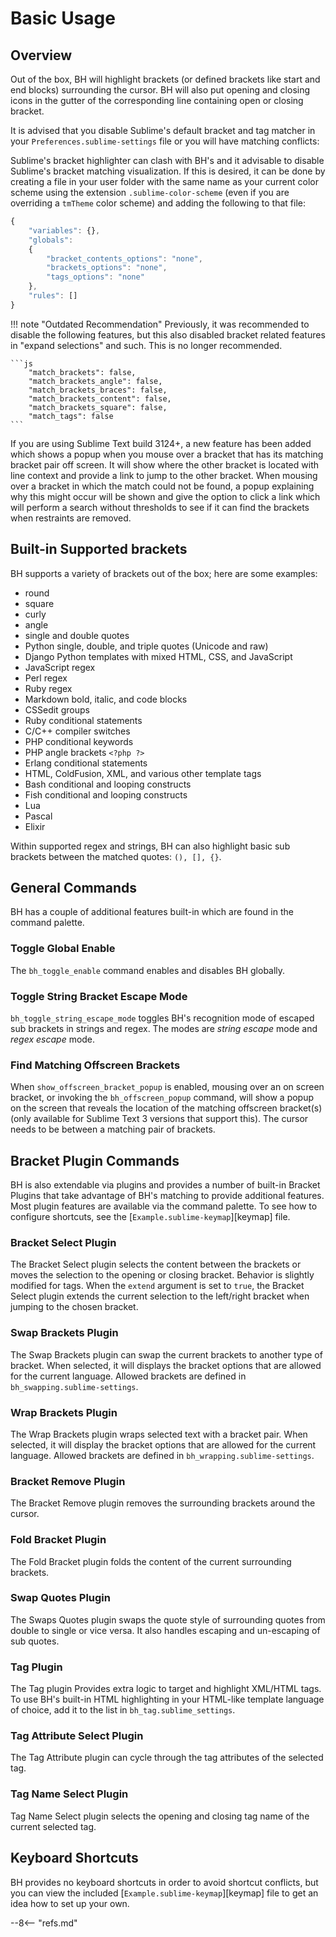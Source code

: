 # Basic Usage

## Overview

Out of the box, BH will highlight brackets (or defined brackets like start and end blocks) surrounding the cursor.  BH
will also put opening and closing icons in the gutter of the corresponding line containing open or closing bracket.

It is advised that you disable Sublime's default bracket and tag matcher in your `Preferences.sublime-settings` file or
you will have matching conflicts:

Sublime's bracket highlighter can clash with BH's and it advisable to disable Sublime's bracket matching visualization.
If this is desired, it can be done by creating a file in your user folder with the same name as your current color
scheme using the extension `.sublime-color-scheme` (even if you are overriding a `tmTheme` color scheme) and adding the
following to that file:

```js
{
    "variables": {},
    "globals":
    {
        "bracket_contents_options": "none",
        "brackets_options": "none",
        "tags_options": "none"
    },
    "rules": []
}
```

!!! note "Outdated Recommendation"
    Previously, it was recommended to disable the following features, but this also disabled bracket related features
    in "expand selections" and such. This is no longer recommended.

    ```js
        "match_brackets": false,
        "match_brackets_angle": false,
        "match_brackets_braces": false,
        "match_brackets_content": false,
        "match_brackets_square": false,
        "match_tags": false
    ```

If you are using Sublime Text build 3124+, a new feature has been added which shows a popup when you mouse over a
bracket that has its matching bracket pair off screen.  It will show where the other bracket is located with line
context and provide a link to jump to the other bracket.  When mousing over a bracket in which the match could not be
found, a popup explaining why this might occur will be shown and give the option to click a link which will perform a
search without thresholds to see if it can find the brackets when restraints are removed.

## Built-in Supported brackets

BH supports a variety of brackets out of the box; here are some examples:

- round
- square
- curly
- angle
- single and double quotes
- Python single, double, and triple quotes (Unicode and raw)
- Django Python templates with mixed HTML, CSS, and JavaScript
- JavaScript regex
- Perl regex
- Ruby regex
- Markdown bold, italic, and code blocks
- CSSedit groups
- Ruby conditional statements
- C/C++ compiler switches
- PHP conditional keywords
- PHP angle brackets `<?php ?>`
- Erlang conditional statements
- HTML, ColdFusion, XML, and various other template tags
- Bash conditional and looping constructs
- Fish conditional and looping constructs
- Lua
- Pascal
- Elixir

Within supported regex and strings, BH can also highlight basic sub brackets between the matched quotes: `(), [], {}`.

## General Commands

BH has a couple of additional features built-in which are found in the command palette.

### Toggle Global Enable

The `bh_toggle_enable` command enables and disables BH globally.

### Toggle String Bracket Escape Mode

`bh_toggle_string_escape_mode` toggles BH's recognition mode of escaped sub brackets in strings and regex.  The modes
are *string escape* mode and *regex escape* mode.

### Find Matching Offscreen Brackets

When `show_offscreen_bracket_popup` is enabled, mousing over an on screen bracket, or invoking the `bh_offscreen_popup`
command, will show a popup on the screen that reveals the location of the matching offscreen bracket(s) (only available
for Sublime Text 3 versions that support this).  The cursor needs to be between a matching pair of brackets.

## Bracket Plugin Commands

BH is also extendable via plugins and provides a number of built-in Bracket Plugins that take advantage of BH's matching
to provide additional features.  Most plugin features are available via the command palette.  To see how to configure
shortcuts, see the [`Example.sublime-keymap`][keymap] file.

### Bracket Select Plugin

The Bracket Select plugin selects the content between the brackets or moves the selection to the opening or closing
bracket.  Behavior is slightly modified for tags.  When the `extend` argument is set to `true`, the Bracket Select
plugin extends the current selection to the left/right bracket when jumping to the chosen bracket.

### Swap Brackets Plugin

The Swap Brackets plugin can swap the current brackets to another type of bracket.  When selected, it will displays the
bracket options that are allowed for the current language.  Allowed brackets are defined in `bh_swapping.sublime-settings`.

### Wrap Brackets Plugin

The Wrap Brackets plugin wraps selected text with a bracket pair.  When selected, it will display the bracket options
that are allowed for the current language.  Allowed brackets are defined in `bh_wrapping.sublime-settings`.

### Bracket Remove Plugin

The Bracket Remove plugin removes the surrounding brackets around the cursor.

### Fold Bracket Plugin

The Fold Bracket plugin folds the content of the current surrounding brackets.

### Swap Quotes Plugin

The Swaps Quotes plugin swaps the quote style of surrounding quotes from double to single or vice versa.  It also
handles escaping and un-escaping of sub quotes.

### Tag Plugin

The Tag plugin Provides extra logic to target and highlight XML/HTML tags.  To use BH's built-in HTML highlighting in
your HTML-like template language of choice, add it to the list in `bh_tag.sublime_settings`.

### Tag Attribute Select Plugin

The Tag Attribute plugin can cycle through the tag attributes of the selected tag.

### Tag Name Select Plugin

Tag Name Select plugin selects the opening and closing tag name of the current selected tag.

## Keyboard Shortcuts

BH provides no keyboard shortcuts in order to avoid shortcut conflicts, but you can view the included
[`Example.sublime-keymap`][keymap] file to get an idea how to set up your own.

--8<-- "refs.md"
